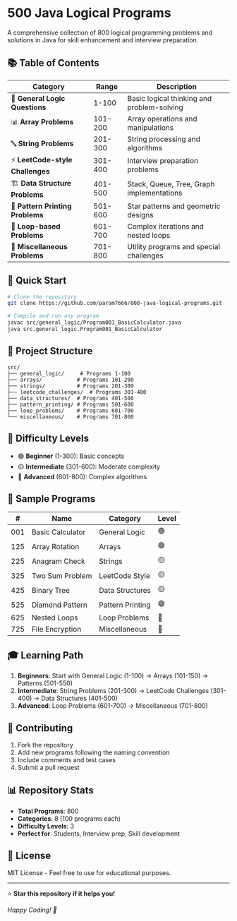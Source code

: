 # 500 Java Logical Programs

A comprehensive collection of 800 logical programming problems and solutions in Java for skill enhancement and interview preparation.

## 📚 Table of Contents

| Category | Range | Description |
|----------|-------|-------------|
| 🧠 **General Logic Questions** | 1-100 | Basic logical thinking and problem-solving |
| 📊 **Array Problems** | 101-200 | Array operations and manipulations |
| 🔤 **String Problems** | 201-300 | String processing and algorithms |
| ⚡ **LeetCode-style Challenges** | 301-400 | Interview preparation problems |
| 🏗️ **Data Structure Problems** | 401-500 | Stack, Queue, Tree, Graph implementations |
| 🎨 **Pattern Printing Problems** | 501-600 | Star patterns and geometric designs |
| 🔄 **Loop-based Problems** | 601-700 | Complex iterations and nested loops |
| 🎯 **Miscellaneous Problems** | 701-800 | Utility programs and special challenges |

## 🚀 Quick Start

```bash
# Clone the repository
git clone https://github.com/param7666/800-java-logical-programs.git

# Compile and run any program
javac src/general_logic/Program001_BasicCalculator.java
java src.general_logic.Program001_BasicCalculator
```

## 📁 Project Structure

```
src/
├── general_logic/     # Programs 1-100
├── arrays/           # Programs 101-200
├── strings/          # Programs 201-300
├── leetcode_challenges/  # Programs 301-400
├── data_structures/  # Programs 401-500
├── pattern_printing/ # Programs 501-600
├── loop_problems/    # Programs 601-700
└── miscellaneous/    # Programs 701-800
```

## 🎯 Difficulty Levels

- 🟢 **Beginner** (1-300): Basic concepts
- 🟡 **Intermediate** (301-600): Moderate complexity
- 🔴 **Advanced** (601-800): Complex algorithms

## 📝 Sample Programs

| # | Name | Category | Level |
|---|------|----------|-------|
| 001 | Basic Calculator | General Logic | 🟢 |
| 125 | Array Rotation | Arrays | 🟢 |
| 225 | Anagram Check | Strings | 🟡 |
| 325 | Two Sum Problem | LeetCode Style | 🟡 |
| 425 | Binary Tree | Data Structures | 🟡 |
| 525 | Diamond Pattern | Pattern Printing | 🟢 |
| 625 | Nested Loops | Loop Problems | 🔴 |
| 725 | File Encryption | Miscellaneous | 🔴 |

## 🎓 Learning Path

1. **Beginners**: Start with General Logic (1-100) → Arrays (101-150) → Patterns (501-550)
2. **Intermediate**: String Problems (201-300) → LeetCode Challenges (301-400) → Data Structures (401-500)
3. **Advanced**: Loop Problems (601-700) → Miscellaneous (701-800)

## 🤝 Contributing

1. Fork the repository
2. Add new programs following the naming convention
3. Include comments and test cases
4. Submit a pull request

## 📊 Repository Stats

- **Total Programs**: 800
- **Categories**: 8 (100 programs each)
- **Difficulty Levels**: 3
- **Perfect for**: Students, Interview prep, Skill development

## 📄 License

MIT License - Feel free to use for educational purposes.

---

⭐ **Star this repository if it helps you!** 

*Happy Coding! 🚀*
